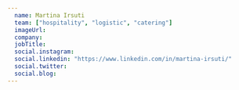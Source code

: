 ```yaml
---
  name: Martina Irsuti
  team: ["hospitality", "logistic", "catering"]
  imageUrl: 
  company: 
  jobTitle: 
  social.instagram: 
  social.linkedin: "https://www.linkedin.com/in/martina-irsuti/"
  social.twitter: 
  social.blog: 
---
```


